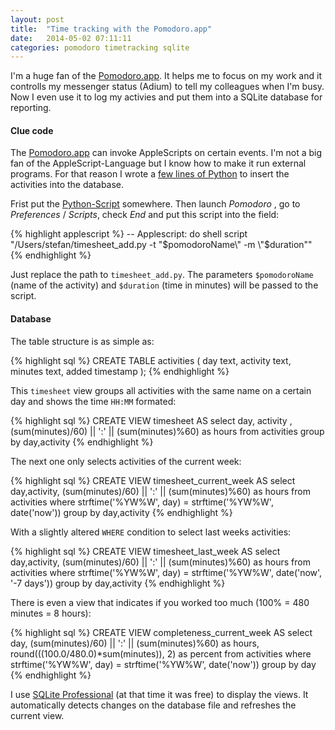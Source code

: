 ```yaml
---
layout: post
title:  "Time tracking with the Pomodoro.app"
date:   2014-05-02 07:11:11
categories: pomodoro timetracking sqlite
---
```


I'm a huge fan of the [Pomodoro.app][pomodoro.app]. 
It helps me to focus on my work and it controlls my messenger status (Adium) to tell my colleagues when I'm busy.
Now I even use it to log my activies and put them into a SQLite database for reporting. 

#### Clue code

The [Pomodoro.app][pomodoro.app] can invoke AppleScripts on certain events. 
I'm not a big fan of the AppleScript-Language but I know how to make it run external programs. 
For that reason I wrote a [few lines of Python][gist] to insert the activities into the database. 

Frist put the [Python-Script][gist] somewhere.
Then launch _Pomodoro_ , go to _Preferences_ / _Scripts_, check _End_ and put this script into the field:

{% highlight applescript %}
-- Applescript:
do shell script "/Users/stefan/timesheet_add.py -t \"$pomodoroName\" -m \"$duration\""
{% endhighlight %}

Just replace the path to ``timesheet_add.py``. The parameters ``$pomodoroName`` (name of the activity) and ``$duration`` (time in minutes) will be passed to the script.

#### Database

The table structure is as simple as:

{% highlight sql %}
CREATE TABLE activities (
  day text,
  activity text,
  minutes text,
  added timestamp
);
{% endhighlight %}

This ``timesheet`` view groups all activities with the same name on a certain day and shows the time ``HH:MM`` formated:

{% highlight sql %}
CREATE VIEW timesheet AS
   select day, activity , (sum(minutes)/60) || ':' || (sum(minutes)%60) as hours 
   from activities
   group by day,activity
{% endhighlight %}

The next one only selects activities of the current week:

{% highlight sql %}
CREATE VIEW timesheet_current_week AS
   select day,activity, (sum(minutes)/60) || ':' || (sum(minutes)%60) as hours 
   from activities 
   where strftime('%YW%W', day) = strftime('%YW%W', date('now')) 
   group by day,activity
{% endhighlight %}

With a slightly altered ``WHERE`` condition to select last weeks activities:

{% highlight sql %}
CREATE VIEW timesheet_last_week AS
  select day,activity, (sum(minutes)/60) || ':' || (sum(minutes)%60) as hours
  from activities
  where strftime('%YW%W', day) = strftime('%YW%W', date('now', '-7 days')) 
  group by day,activity
{% endhighlight %}

There is even a view that indicates if you worked too much (100% = 480 minutes = 8 hours):

{% highlight sql %}
CREATE VIEW completeness_current_week AS
  select
   day,
   (sum(minutes)/60) || ':' || (sum(minutes)%60) as hours,
   round(((100.0/480.0)*sum(minutes)), 2) as percent
  from activities 
  where strftime('%YW%W', day) = strftime('%YW%W', date('now'))
  group by day
{% endhighlight %}

I use [SQLite Professional][sqlitepro] (at that time it was free) to display the views.
It automatically detects changes on the database file and refreshes the current view.


[pomodoro.app]: https://github.com/ugol/pomodoro
[gist]:         https://gist.github.com/sedden/19391359f6c0e4baf8ed
[sqlitepro]:    https://www.sqlitepro.com/